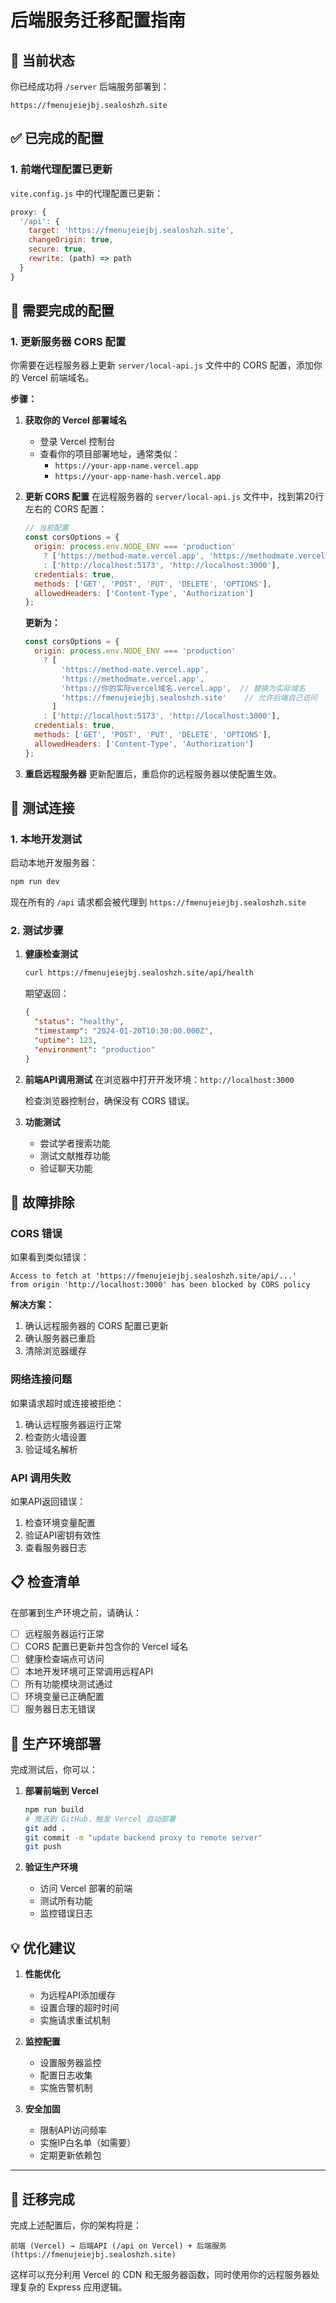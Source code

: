 # 后端服务迁移配置指南

## 🎯 当前状态

你已经成功将 `/server` 后端服务部署到：
```
https://fmenujeiejbj.sealoshzh.site
```

## ✅ 已完成的配置

### 1. 前端代理配置已更新
`vite.config.js` 中的代理配置已更新：
```javascript
proxy: {
  '/api': {
    target: 'https://fmenujeiejbj.sealoshzh.site',
    changeOrigin: true,
    secure: true,
    rewrite: (path) => path
  }
}
```

## 🔧 需要完成的配置

### 1. 更新服务器 CORS 配置

你需要在远程服务器上更新 `server/local-api.js` 文件中的 CORS 配置，添加你的 Vercel 前端域名。

**步骤：**

1. **获取你的 Vercel 部署域名**
   - 登录 Vercel 控制台
   - 查看你的项目部署地址，通常类似：
     - `https://your-app-name.vercel.app`
     - `https://your-app-name-hash.vercel.app`

2. **更新 CORS 配置**
   在远程服务器的 `server/local-api.js` 文件中，找到第20行左右的 CORS 配置：

   ```javascript
   // 当前配置
   const corsOptions = {
     origin: process.env.NODE_ENV === 'production' 
       ? ['https://method-mate.vercel.app', 'https://methodmate.vercel.app'] 
       : ['http://localhost:5173', 'http://localhost:3000'],
     credentials: true,
     methods: ['GET', 'POST', 'PUT', 'DELETE', 'OPTIONS'],
     allowedHeaders: ['Content-Type', 'Authorization']
   };
   ```

   **更新为：**
   ```javascript
   const corsOptions = {
     origin: process.env.NODE_ENV === 'production' 
       ? [
           'https://method-mate.vercel.app', 
           'https://methodmate.vercel.app',
           'https://你的实际vercel域名.vercel.app',  // 替换为实际域名
           'https://fmenujeiejbj.sealoshzh.site'    // 允许后端自己访问
         ]
       : ['http://localhost:5173', 'http://localhost:3000'],
     credentials: true,
     methods: ['GET', 'POST', 'PUT', 'DELETE', 'OPTIONS'],
     allowedHeaders: ['Content-Type', 'Authorization']
   };
   ```

3. **重启远程服务器**
   更新配置后，重启你的远程服务器以使配置生效。

## 🧪 测试连接

### 1. 本地开发测试

启动本地开发服务器：
```bash
npm run dev
```

现在所有的 `/api` 请求都会被代理到 `https://fmenujeiejbj.sealoshzh.site`

### 2. 测试步骤

1. **健康检查测试**
   ```bash
   curl https://fmenujeiejbj.sealoshzh.site/api/health
   ```
   
   期望返回：
   ```json
   {
     "status": "healthy",
     "timestamp": "2024-01-20T10:30:00.000Z",
     "uptime": 123,
     "environment": "production"
   }
   ```

2. **前端API调用测试**
   在浏览器中打开开发环境：`http://localhost:3000`
   
   检查浏览器控制台，确保没有 CORS 错误。

3. **功能测试**
   - 尝试学者搜索功能
   - 测试文献推荐功能
   - 验证聊天功能

## 🐛 故障排除

### CORS 错误
如果看到类似错误：
```
Access to fetch at 'https://fmenujeiejbj.sealoshzh.site/api/...' 
from origin 'http://localhost:3000' has been blocked by CORS policy
```

**解决方案：**
1. 确认远程服务器的 CORS 配置已更新
2. 确认服务器已重启
3. 清除浏览器缓存

### 网络连接问题
如果请求超时或连接被拒绝：
1. 确认远程服务器运行正常
2. 检查防火墙设置
3. 验证域名解析

### API 调用失败
如果API返回错误：
1. 检查环境变量配置
2. 验证API密钥有效性
3. 查看服务器日志

## 📋 检查清单

在部署到生产环境之前，请确认：

- [ ] 远程服务器运行正常
- [ ] CORS 配置已更新并包含你的 Vercel 域名
- [ ] 健康检查端点可访问
- [ ] 本地开发环境可正常调用远程API
- [ ] 所有功能模块测试通过
- [ ] 环境变量已正确配置
- [ ] 服务器日志无错误

## 🚀 生产环境部署

完成测试后，你可以：

1. **部署前端到 Vercel**
   ```bash
   npm run build
   # 推送到 GitHub，触发 Vercel 自动部署
   git add .
   git commit -m "update backend proxy to remote server"
   git push
   ```

2. **验证生产环境**
   - 访问 Vercel 部署的前端
   - 测试所有功能
   - 监控错误日志

## 💡 优化建议

1. **性能优化**
   - 为远程API添加缓存
   - 设置合理的超时时间
   - 实施请求重试机制

2. **监控配置**
   - 设置服务器监控
   - 配置日志收集
   - 实施告警机制

3. **安全加固**
   - 限制API访问频率
   - 实施IP白名单（如需要）
   - 定期更新依赖包

---

## 🎉 迁移完成

完成上述配置后，你的架构将是：

```
前端 (Vercel) → 后端API (/api on Vercel) + 后端服务 (https://fmenujeiejbj.sealoshzh.site)
```

这样可以充分利用 Vercel 的 CDN 和无服务器函数，同时使用你的远程服务器处理复杂的 Express 应用逻辑。 